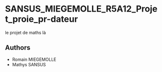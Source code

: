 # SANSUS\_MIEGEMOLLE\_R5A12\_Projet\_proie\_pr-dateur

le projet de maths là

## Authors
- Romain MIEGEMOLLE
- Mathys SANSUS

